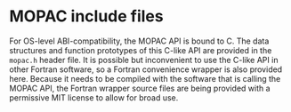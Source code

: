 # MOPAC include files

For OS-level ABI-compatibility, the MOPAC API is bound to C. The data structures and function prototypes of this C-like API
are provided in the `mopac.h` header file. It is possible but inconvenient to use the C-like API in other Fortran software,
so a Fortran convenience wrapper is also provided here. Because it needs to be compiled with the software that is calling the
MOPAC API, the Fortran wrapper source files are being provided with a permissive MIT license to allow for broad use.
